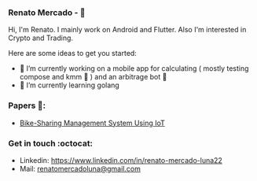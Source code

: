 ### Renato Mercado - 🖖

Hi, I'm Renato. I mainly work on Android and Flutter. Also I'm interested in Crypto and Trading.

<!-- aritcles and preps I should add here as wehere I am the speacker and medium 
Ex:
### Articles / Presentation :art:
- Medium: https://medium.com/@takusemba
- SpeakerDeck: https://speakerdeck.com/takusemba
-->

Here are some ideas to get you started:

- 🔭 I’m currently working on a mobile app for calculating ( mostly testing compose and kmm 📱 ) and an arbitrage bot :robot:
- 🌱 I’m currently learning golang

### Papers 📰:
- [Bike-Sharing Management System Using IoT](https://www.springerprofessional.de/en/bike-sharing-management-system-using-iot/18685304)

### Get in touch :octocat:
- Linkedin: https://www.linkedin.com/in/renato-mercado-luna22
- Mail: renatomercadoluna@gmail.com

